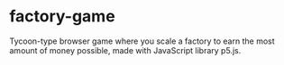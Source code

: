 # factory-game
Tycoon-type browser game where you scale a factory to earn the most amount of money possible, made with JavaScript library p5.js.
